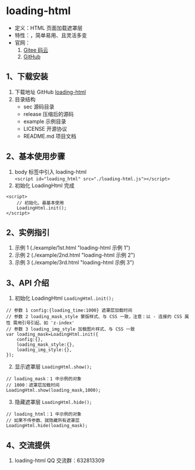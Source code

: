 # loading-html
- 定义：HTML 页面加载遮罩层
- 特性：，简单易用、且灵活多变
- 官网：
    1. [Gitee 码云](https://loading-html.gitee.io "loading-html 官网")
    2. [GitHub](https://loading-html.github.io/ "loading-html 教程官网")

## 1、下载安装
1. 下载地址 GitHub [loading-html](https://github.com/loading-html/loading-html "loading-html")
2. 目录结构
   - sec 源码目录
   - release 压缩后的源码
   - example 示例目录
   - LICENSE 开源协议
   - README.md 项目文档
## 2、基本使用步骤
1. body 标签中引入 loading-html  
` <script id="loading_html" src="./loading-html.js"></script> `
2. 初始化 LoadingHtml 完成
```
<script>
    // 初始化、最基本使用
    LoadingHtml.init();
</script>
```

## 2、实例指引
1. 示例 1 (./example/1st.html "loading-html 示例 1")
2. 示例 2 (./example/2nd.html "loading-html 示例 2")
3. 示例 3 (./example/3rd.html "loading-html 示例 3")

## 3、API 介绍
1. 初始化 LoadingHtml ` LoadingHtml.init(); `
```
// 参数 1 config:{loading_time:1000} 遮罩层加载时间
// 参数 2 loading_mask_style 蒙版样式、与 CSS 一致，注意：以 - 连接的 CSS 属性 需用引号引起、如 'z-index'
// 参数 3 loading_img_style 加载图片样式、与 CSS 一致
var loading_mask=LoadingHtml.init({
    config:{},
    loading_mask_style:{},
    loading_img_style:{},
});
```
2. 显示遮罩层 ` LoadingHtml.show(); `
```
// loading_mask：1 中示例的对象
// 1000：遮罩层加载时间
LoadingHtml.show(loading_mask,1000);
```
3. 隐藏遮罩层 ` LoadingHtml.hide(); `
```
// loading_html：1 中示例的对象
// 如果不传参数、就隐藏所有遮罩层
LoadingHtml.hide(loading_mask);
```

## 4、交流提供
1. loading-html  QQ 交流群：632813309
